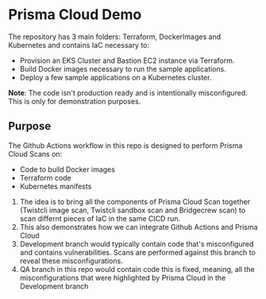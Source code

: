 # Prisma Cloud Demo

The repository has 3 main folders: Terraform, DockerImages and Kubernetes and contains IaC necessary to:

- Provision an EKS Cluster and Bastion EC2 instance via Terraform.
- Build Docker images necessary to run the sample applications.
- Deploy a few sample applications on a Kubernetes cluster.

**Note**: The code isn't production ready and is intentionally misconfigured. This is only for demonstration purposes.

## Purpose

The Github Actions workflow in this repo is designed to perform Prisma Cloud Scans on:
- Code to build Docker images
- Terraform code
- Kubernetes manifests

1. The idea is to bring all the components of Prisma Cloud Scan together (Twistcli image scan, Twistcli sandbox scan and Bridgecrew scan) to scan differnt pieces of IaC in the same CICD run.
2. This also demonstrates how we can integrate Github Actions and Prisma Cloud 
3. Development branch would typically contain code that's misconfigured and contains vulnerabilities. Scans are performed against this branch to reveal these misconfigurations.
4. QA branch in this repo would contain code this is fixed, meaning, all the misconfigurations that were highlighted by Prisma Cloud in the Development branch
